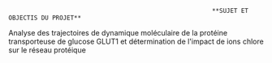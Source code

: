                                                             **SUJET ET OBJECTIS DU PROJET**
Analyse des trajectoires de dynamique moléculaire de la protéine transporteuse de glucose GLUT1 et détermination de l'impact de ions chlore sur le réseau protéique




